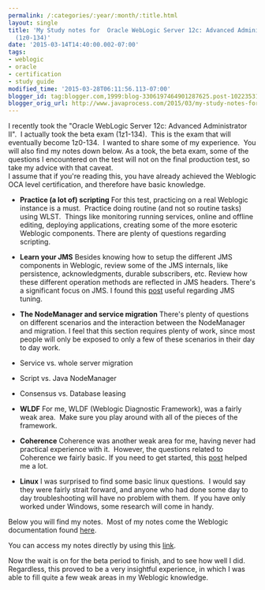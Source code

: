 ```yaml
---
permalink: /:categories/:year/:month/:title.html
layout: single
title: 'My Study notes for  Oracle WebLogic Server 12c: Advanced Administrator II
  (1z0-134)'
date: '2015-03-14T14:40:00.002-07:00'
tags:
- weblogic
- oracle
- certification
- study guide
modified_time: '2015-03-28T06:11:56.113-07:00'
blogger_id: tag:blogger.com,1999:blog-3306197464901287625.post-1022353190104622599
blogger_orig_url: http://www.javaprocess.com/2015/03/my-study-notes-for-oracle-weblogic.html
---
```


I recently took the "Oracle WebLogic Server 12c: Advanced Administrator II".  I actually took the beta exam (1z1-134).  This is the exam that will eventually become 1z0-134.  I wanted to share some of my experience.  You will also find my notes down below. As a took, the beta exam, some of the questions I encountered on the test will not on the final production test, so take my advice with that caveat.  
I assume that if you're reading this, you have already achieved the Weblogic OCA level certification, and therefore have basic knowledge.  
  

*   **Practice (a lot of) scripting** For this test, practicing on a real Weblogic instance is a must.  Practice doing routine (and not so routine tasks) using WLST.  Things like monitoring running services, online and offline editing, deploying applications, creating some of the more esoteric Weblogic components. There are plenty of questions regarding scripting.
*   **Learn your JMS** Besides knowing how to setup the different JMS components in Weblogic, review some of the JMS internals, like persistence, acknowledgments, durable subscribers, etc. Review how these different operation methods are reflected in JMS headers. There's a significant focus on JMS. I found this [post](http://developsimpler.blogspot.com/2011/11/jms-performance-tuning-series-part-1.html) useful regarding JMS tuning.
*   **The NodeManager and service migration** There's plenty of questions on different scenarios and the interaction between the NodeManager and migration. I feel that this section requires plenty of work, since most people will only be exposed to only a few of these scenarios in their day to day work.

*   Service vs. whole server migration
*   Script vs. Java NodeManager
*   Consensus vs. Database leasing

*   **WLDF** For me, WLDF (Weblogic Diagnostic Framework), was a fairly weak area.  Make sure you play around with all of the pieces of the framework.
*   **Coherence** Coherence was another weak area for me, having never had practical experience with it.  However, the questions related to Coherence we fairly basic. If you need to get started, this [post](https://coherencedownunder.wordpress.com/2014/05/24/getting-started-with-coherenceweb-in-weblogic-server-12-1-2/) helped me a lot.
*   **Linux** I was surprised to find some basic linux questions.  I would say they were fairly strait forward, and anyone who had done some day to day troubleshooting will have no problem with them.  If you have only worked under Windows, some research will come in handy.

Below you will find my notes.  Most of my notes come the Weblogic documentation found [here](http://docs.oracle.com/middleware/1213/index.html).

  
You can access my notes directly by using this [link](https://docs.google.com/document/d/1XyyuQ0hb_KNqHKnHlNPV18PhdmPDoWS3xXSMOPLK3Ts/pub).  
  
Now the wait is on for the beta period to finish, and to see how well I did. Regardless, this proved to be a very insightful experience, in which I was able to fill quite a few weak areas in my Weblogic knowledge.